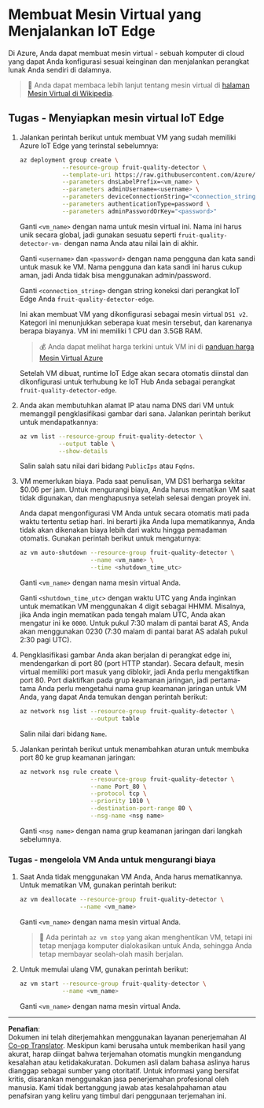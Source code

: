 <!--
CO_OP_TRANSLATOR_METADATA:
{
  "original_hash": "24dc783a600e20251211987b36370e93",
  "translation_date": "2025-08-27T22:54:42+00:00",
  "source_file": "4-manufacturing/lessons/3-run-fruit-detector-edge/vm-iotedge.md",
  "language_code": "id"
}
-->
# Membuat Mesin Virtual yang Menjalankan IoT Edge

Di Azure, Anda dapat membuat mesin virtual - sebuah komputer di cloud yang dapat Anda konfigurasi sesuai keinginan dan menjalankan perangkat lunak Anda sendiri di dalamnya.

> 💁 Anda dapat membaca lebih lanjut tentang mesin virtual di [halaman Mesin Virtual di Wikipedia](https://wikipedia.org/wiki/Virtual_machine).

## Tugas - Menyiapkan mesin virtual IoT Edge

1. Jalankan perintah berikut untuk membuat VM yang sudah memiliki Azure IoT Edge yang terinstal sebelumnya:

    ```sh
    az deployment group create \
                --resource-group fruit-quality-detector \
                --template-uri https://raw.githubusercontent.com/Azure/iotedge-vm-deploy/1.2.0/edgeDeploy.json \
                --parameters dnsLabelPrefix=<vm_name> \
                --parameters adminUsername=<username> \
                --parameters deviceConnectionString="<connection_string>" \
                --parameters authenticationType=password \
                --parameters adminPasswordOrKey="<password>"
    ```

    Ganti `<vm_name>` dengan nama untuk mesin virtual ini. Nama ini harus unik secara global, jadi gunakan sesuatu seperti `fruit-quality-detector-vm-` dengan nama Anda atau nilai lain di akhir.

    Ganti `<username>` dan `<password>` dengan nama pengguna dan kata sandi untuk masuk ke VM. Nama pengguna dan kata sandi ini harus cukup aman, jadi Anda tidak bisa menggunakan admin/password.

    Ganti `<connection_string>` dengan string koneksi dari perangkat IoT Edge Anda `fruit-quality-detector-edge`.

    Ini akan membuat VM yang dikonfigurasi sebagai mesin virtual `DS1 v2`. Kategori ini menunjukkan seberapa kuat mesin tersebut, dan karenanya berapa biayanya. VM ini memiliki 1 CPU dan 3.5GB RAM.

    > 💰 Anda dapat melihat harga terkini untuk VM ini di [panduan harga Mesin Virtual Azure](https://azure.microsoft.com/pricing/details/virtual-machines/linux/?WT.mc_id=academic-17441-jabenn)

    Setelah VM dibuat, runtime IoT Edge akan secara otomatis diinstal dan dikonfigurasi untuk terhubung ke IoT Hub Anda sebagai perangkat `fruit-quality-detector-edge`.

1. Anda akan membutuhkan alamat IP atau nama DNS dari VM untuk memanggil pengklasifikasi gambar dari sana. Jalankan perintah berikut untuk mendapatkannya:

    ```sh
    az vm list --resource-group fruit-quality-detector \
               --output table \
               --show-details
    ```

    Salin salah satu nilai dari bidang `PublicIps` atau `Fqdns`.

1. VM memerlukan biaya. Pada saat penulisan, VM DS1 berharga sekitar $0.06 per jam. Untuk mengurangi biaya, Anda harus mematikan VM saat tidak digunakan, dan menghapusnya setelah selesai dengan proyek ini.

    Anda dapat mengonfigurasi VM Anda untuk secara otomatis mati pada waktu tertentu setiap hari. Ini berarti jika Anda lupa mematikannya, Anda tidak akan dikenakan biaya lebih dari waktu hingga pemadaman otomatis. Gunakan perintah berikut untuk mengaturnya:

    ```sh
    az vm auto-shutdown --resource-group fruit-quality-detector \
                        --name <vm_name> \
                        --time <shutdown_time_utc>
    ```

    Ganti `<vm_name>` dengan nama mesin virtual Anda.

    Ganti `<shutdown_time_utc>` dengan waktu UTC yang Anda inginkan untuk mematikan VM menggunakan 4 digit sebagai HHMM. Misalnya, jika Anda ingin mematikan pada tengah malam UTC, Anda akan mengatur ini ke `0000`. Untuk pukul 7:30 malam di pantai barat AS, Anda akan menggunakan 0230 (7:30 malam di pantai barat AS adalah pukul 2:30 pagi UTC).

1. Pengklasifikasi gambar Anda akan berjalan di perangkat edge ini, mendengarkan di port 80 (port HTTP standar). Secara default, mesin virtual memiliki port masuk yang diblokir, jadi Anda perlu mengaktifkan port 80. Port diaktifkan pada grup keamanan jaringan, jadi pertama-tama Anda perlu mengetahui nama grup keamanan jaringan untuk VM Anda, yang dapat Anda temukan dengan perintah berikut:

    ```sh
    az network nsg list --resource-group fruit-quality-detector \
                        --output table
    ```

    Salin nilai dari bidang `Name`.

1. Jalankan perintah berikut untuk menambahkan aturan untuk membuka port 80 ke grup keamanan jaringan:

    ```sh
    az network nsg rule create \
                        --resource-group fruit-quality-detector \
                        --name Port_80 \
                        --protocol tcp \
                        --priority 1010 \
                        --destination-port-range 80 \
                        --nsg-name <nsg name>
    ```

    Ganti `<nsg name>` dengan nama grup keamanan jaringan dari langkah sebelumnya.

### Tugas - mengelola VM Anda untuk mengurangi biaya

1. Saat Anda tidak menggunakan VM Anda, Anda harus mematikannya. Untuk mematikan VM, gunakan perintah berikut:

    ```sh
    az vm deallocate --resource-group fruit-quality-detector \
                     --name <vm_name>
    ```

    Ganti `<vm_name>` dengan nama mesin virtual Anda.

    > 💁 Ada perintah `az vm stop` yang akan menghentikan VM, tetapi ini tetap menjaga komputer dialokasikan untuk Anda, sehingga Anda tetap membayar seolah-olah masih berjalan.

1. Untuk memulai ulang VM, gunakan perintah berikut:

    ```sh
    az vm start --resource-group fruit-quality-detector \
                --name <vm_name>
    ```

    Ganti `<vm_name>` dengan nama mesin virtual Anda.

---

**Penafian**:  
Dokumen ini telah diterjemahkan menggunakan layanan penerjemahan AI [Co-op Translator](https://github.com/Azure/co-op-translator). Meskipun kami berusaha untuk memberikan hasil yang akurat, harap diingat bahwa terjemahan otomatis mungkin mengandung kesalahan atau ketidakakuratan. Dokumen asli dalam bahasa aslinya harus dianggap sebagai sumber yang otoritatif. Untuk informasi yang bersifat kritis, disarankan menggunakan jasa penerjemahan profesional oleh manusia. Kami tidak bertanggung jawab atas kesalahpahaman atau penafsiran yang keliru yang timbul dari penggunaan terjemahan ini.